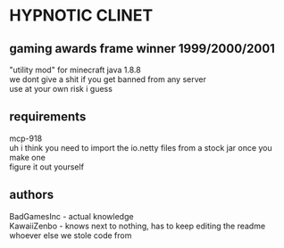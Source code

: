 # HYPNOTIC CLINET  
## gaming awards frame winner 1999/2000/2001  
"utility mod" for minecraft java 1.8.8  
we dont give a shit if you get banned from any server  
use at your own risk i guess  
## requirements  
mcp-918  
uh i think you need to import the io.netty files from a stock jar once you make one  
figure it out yourself  
## authors  
BadGamesInc - actual knowledge  
KawaiiZenbo - knows next to nothing, has to keep editing the readme  
whoever else we stole code from  
